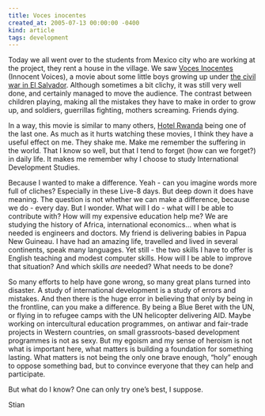 ```yaml
---
title: Voces inocentes
created_at: 2005-07-13 00:00:00 -0400
kind: article
tags: development
---
```


Today we all went over to the students from Mexico city who are working
at the project, they rent a house in the village. We saw [Voces
Inocentes](http://www.vocesinocentes.com/) (Innocent Voices), a movie
about some little boys growing up under [the civil war in El
Salvador](http://en.wikipedia.org/wiki/History_of_El_Salvador#From_Military_to_Civilian_Rule).
Although sometimes a bit clichy, it was still very well done, and
certainly managed to move the audience. The contrast between children
playing, making all the mistakes they have to make in order to grow up,
and soldiers, guerrillas fighting, mothers screaming. Friends dying.

In a way, this movie is similar to many others, [Hotel
Rwanda](http://www.mgm.com/ua/hotelrwanda/intro.html) being one of the
last one. As much as it hurts watching these movies, I think they have a
useful effect on me. They shake me. Make me remember the suffering in
the world. That I know so well, but that I tend to forget (how can we
forget?) in daily life. It makes me remember why I choose to study
International Development Studies.

Because I wanted to make a difference. Yeah - can you imagine words more
full of cliches? Especially in these Live-8 days. But deep down it does
have meaning. The question is not whether we can make a difference,
because we do - every day. But I wonder. What will I do - what will I be
able to contribute with? How will my expensive education help me? We are
studying the history of Africa, international economics… when what is
needed is engineers and doctors. My friend is delivering babies in Papua
New Guineau. I have had an amazing life, travelled and lived in several
continents, speak many languages. Yet still - the two skills I have to
offer is English teaching and modest computer skills. How will I be able
to improve that situation? And which skills *are* needed? What needs to
be done?

So many efforts to help have gone wrong, so many great plans turned into
disaster. A study of international development is a study of errors and
mistakes. And then there is the huge error in believing that only by
being in the frontline, can you make a difference. By being a Blue Beret
with the UN, or flying in to refugee camps with the UN helicopter
delivering AID. Maybe working on intercultural education programmes, on
antiwar and fair-trade projects in Western countries, on small
grassroots-based development programmes is not as sexy. But my egoism
and my sense of heroism is not what is important here, what matters is
building a foundation for something lasting. What matters is not being
the only one brave enough, “holy” enough to oppose something bad, but to
convince everyone that they can help and participate.

But what do I know? One can only try one’s best, I suppose.

Stian
